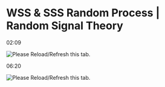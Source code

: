 WSS & SSS Random Process | Random Signal Theory 
================================================

﻿02:09﻿

![Please Reload/Refresh this tab.](https://storage.googleapis.com/askify-screenshot/OSjrUF0MkseKhHUgi4Do1evgFDg2/extension_screenshots/screenshot_default_37f087b2-ad78-4195-a734-b68a61ac2a7a.jpeg)

  

  

  

﻿06:20﻿

![Please Reload/Refresh this tab.](https://storage.googleapis.com/askify-screenshot/OSjrUF0MkseKhHUgi4Do1evgFDg2/extension_screenshots/screenshot_default_f2f5d2a3-1337-41ef-813a-fa2e25775c65.jpeg)